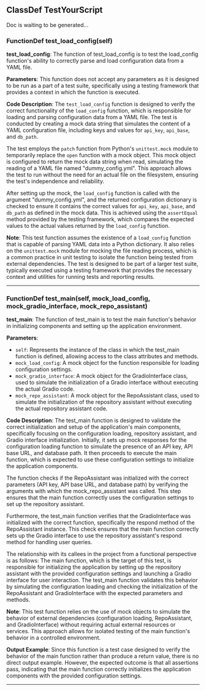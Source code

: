 ## ClassDef TestYourScript
Doc is waiting to be generated...
### FunctionDef test_load_config(self)
**test_load_config**: The function of test_load_config is to test the load_config function's ability to correctly parse and load configuration data from a YAML file.

**Parameters**: This function does not accept any parameters as it is designed to be run as a part of a test suite, specifically using a testing framework that provides a context in which the function is executed.

**Code Description**: The `test_load_config` function is designed to verify the correct functionality of the `load_config` function, which is responsible for loading and parsing configuration data from a YAML file. The test is conducted by creating a mock data string that simulates the content of a YAML configuration file, including keys and values for `api_key`, `api_base`, and `db_path`. 

The test employs the `patch` function from Python's `unittest.mock` module to temporarily replace the `open` function with a mock object. This mock object is configured to return the mock data string when read, simulating the reading of a YAML file named "dummy_config.yml". This approach allows the test to run without the need for an actual file on the filesystem, ensuring the test's independence and reliability.

After setting up the mock, the `load_config` function is called with the argument "dummy_config.yml", and the returned configuration dictionary is checked to ensure it contains the correct values for `api_key`, `api_base`, and `db_path` as defined in the mock data. This is achieved using the `assertEqual` method provided by the testing framework, which compares the expected values to the actual values returned by the `load_config` function.

**Note**: This test function assumes the existence of a `load_config` function that is capable of parsing YAML data into a Python dictionary. It also relies on the `unittest.mock` module for mocking the file reading process, which is a common practice in unit testing to isolate the function being tested from external dependencies. The test is designed to be part of a larger test suite, typically executed using a testing framework that provides the necessary context and utilities for running tests and reporting results.
***
### FunctionDef test_main(self, mock_load_config, mock_gradio_interface, mock_repo_assistant)
**test_main**: The function of test_main is to test the main function's behavior in initializing components and setting up the application environment.

**Parameters**:
- `self`: Represents the instance of the class in which the test_main function is defined, allowing access to the class attributes and methods.
- `mock_load_config`: A mock object for the function responsible for loading configuration settings.
- `mock_gradio_interface`: A mock object for the GradioInterface class, used to simulate the initialization of a Gradio interface without executing the actual Gradio code.
- `mock_repo_assistant`: A mock object for the RepoAssistant class, used to simulate the initialization of the repository assistant without executing the actual repository assistant code.

**Code Description**: The test_main function is designed to validate the correct initialization and setup of the application's main components, specifically focusing on the configuration loading, repository assistant, and Gradio interface initialization. Initially, it sets up mock responses for the configuration loading function to simulate the presence of an API key, API base URL, and database path. It then proceeds to execute the main function, which is expected to use these configuration settings to initialize the application components.

The function checks if the RepoAssistant was initialized with the correct parameters (API key, API base URL, and database path) by verifying the arguments with which the mock_repo_assistant was called. This step ensures that the main function correctly uses the configuration settings to set up the repository assistant.

Furthermore, the test_main function verifies that the GradioInterface was initialized with the correct function, specifically the respond method of the RepoAssistant instance. This check ensures that the main function correctly sets up the Gradio interface to use the repository assistant's respond method for handling user queries.

The relationship with its callees in the project from a functional perspective is as follows: The main function, which is the target of this test, is responsible for initializing the application by setting up the repository assistant with the provided configuration settings and launching a Gradio interface for user interaction. The test_main function validates this behavior by simulating the configuration loading and checking the initialization of the RepoAssistant and GradioInterface with the expected parameters and methods.

**Note**: This test function relies on the use of mock objects to simulate the behavior of external dependencies (configuration loading, RepoAssistant, and GradioInterface) without requiring actual external resources or services. This approach allows for isolated testing of the main function's behavior in a controlled environment.

**Output Example**: Since this function is a test case designed to verify the behavior of the main function rather than produce a return value, there is no direct output example. However, the expected outcome is that all assertions pass, indicating that the main function correctly initializes the application components with the provided configuration settings.
***
